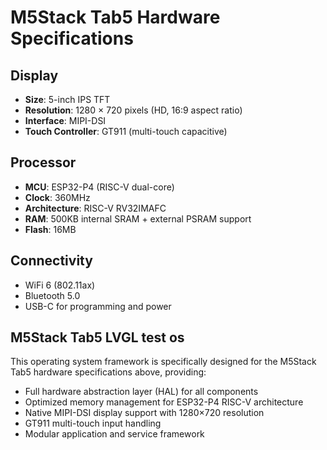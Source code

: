 # M5Stack Tab5 Hardware Specifications

## Display
- **Size**: 5-inch IPS TFT
- **Resolution**: 1280 × 720 pixels (HD, 16:9 aspect ratio)
- **Interface**: MIPI-DSI
- **Touch Controller**: GT911 (multi-touch capacitive)

## Processor
- **MCU**: ESP32-P4 (RISC-V dual-core)
- **Clock**: 360MHz
- **Architecture**: RISC-V RV32IMAFC
- **RAM**: 500KB internal SRAM + external PSRAM support
- **Flash**: 16MB

## Connectivity
- WiFi 6 (802.11ax)
- Bluetooth 5.0
- USB-C for programming and power

## M5Stack Tab5 LVGL test os
This operating system framework is specifically designed for the M5Stack Tab5 hardware specifications above, providing:

- Full hardware abstraction layer (HAL) for all components
- Optimized memory management for ESP32-P4 RISC-V architecture
- Native MIPI-DSI display support with 1280×720 resolution
- GT911 multi-touch input handling
- Modular application and service framework